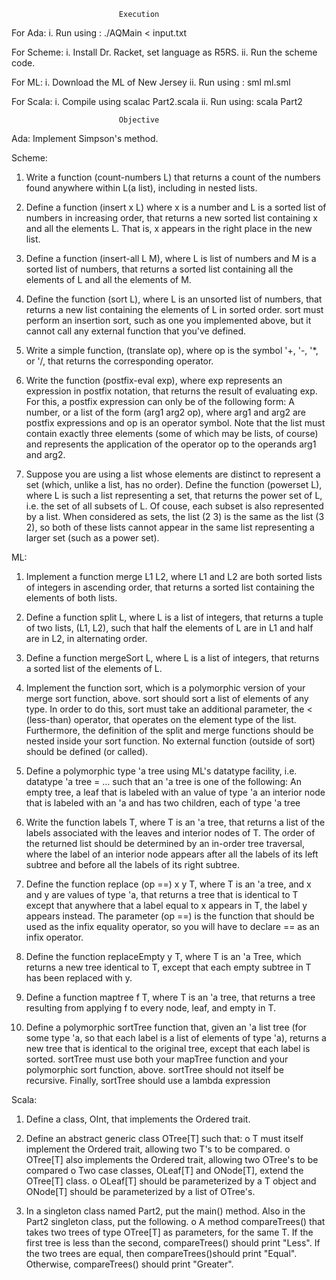 							Execution
For Ada:
i.  Run using : ./AQMain < input.txt

For Scheme:
i.  Install Dr. Racket, set language as R5RS.
ii. Run the scheme code.

For ML:
i.  Download the ML of New Jersey
ii. Run using : sml ml.sml

For Scala:
i.  Compile using scalac Part2.scala
ii. Run using: scala Part2

	
							Objective
Ada:
Implement Simpson's method.


Scheme:
1. Write a function (count-numbers L) that returns a count of the numbers found anywhere
within L(a list), including in nested lists.

2. Define a function (insert x L) where x is a number and L is a sorted list of numbers in
increasing order, that returns a new sorted list containing x and all the elements L. That is,
x appears in the right place in the new list.

3. Define a function (insert-all L M), where L is list of numbers and M is a sorted list of
numbers, that returns a sorted list containing all the elements of L and all the elements of M.

4. Define the function (sort L), where L is an unsorted list of numbers, that returns a new
list containing the elements of L in sorted order. sort must perform an insertion sort, such
as one you implemented above, but it cannot call any external function that you've defined.

5. Write a simple function, (translate op), where op is the symbol '+, '-, '*, or '/, that
returns the corresponding operator.

6. Write the function (postfix-eval exp), where exp represents an expression in postfix
notation, that returns the result of evaluating exp. For this, a postfix expression
can only be of the following form:
 A number, or
 a list of the form (arg1 arg2 op), where arg1 and arg2 are postfix expressions and op
is an operator symbol. Note that the list must contain exactly three elements (some of
which may be lists, of course) and represents the application of the operator op to the
operands arg1 and arg2.

7. Suppose you are using a list whose elements are distinct to represent a set (which, unlike a
list, has no order). Define the function (powerset L), where L is such a list representing a
set, that returns the power set of L, i.e. the set of all subsets of L. Of couse, each subset is
also represented by a list. When considered as sets, the list (2 3) is the same as the list
(3 2), so both of these lists cannot appear in the same list representing a larger set (such as
a power set).


ML:
1. Implement a function merge L1 L2, where L1 and L2 are both sorted lists of integers in
ascending order, that returns a sorted list containing the elements of both lists.

2. Define a function split L, where L is a list of integers, that returns a tuple of two lists,
(L1, L2), such that half the elements of L are in L1 and half are in L2, in alternating order.

3. Define a function mergeSort L, where L is a list of integers, that returns a sorted list of the
elements of L.

4. Implement the function sort, which is a polymorphic version of your merge sort function,
above. sort should sort a list of elements of any type. In order to do this, sort must take
an additional parameter, the < (less-than) operator, that operates on the element type of the
list. Furthermore, the definition of the split and merge functions should be nested inside
your sort function. No external function (outside of sort) should be defined (or called).

5. Define a polymorphic type 'a tree using ML's datatype facility, i.e.
datatype 'a tree = ...
such that an 'a tree is one of the following:
 An empty tree,
 a leaf that is labeled with an value of type 'a
 an interior node that is labeled with an 'a and has two children, each of type 'a tree

6. Write the function labels T, where T is an 'a tree, that returns a list of the labels associated
with the leaves and interior nodes of T. The order of the returned list should be determined
by an in-order tree traversal, where the label of an interior node appears after all the labels
of its left subtree and before all the labels of its right subtree.

7. Define the function replace (op ==) x y T, where T is an 'a tree, and x and y are values
of type 'a, that returns a tree that is identical to T except that anywhere that a label equal
to x appears in T, the label y appears instead. The parameter (op ==) is the function that
should be used as the infix equality operator, so you will have to declare == as an infix
operator.

8. Define the function replaceEmpty y T, where T is an 'a Tree, which returns a new tree
identical to T, except that each empty subtree in T has been replaced with y. 

9. Define a function maptree f T, where T is an 'a tree, that returns a tree resulting from
applying f to every node, leaf, and empty in T.

10. Define a polymorphic sortTree function that, given an 'a list tree (for some type 'a, so
that each label is a list of elements of type 'a), returns a new tree that is identical to the
original tree, except that each label is sorted. sortTree must use both your mapTree function
and your polymorphic sort function, above. sortTree should not itself be recursive. Finally,
sortTree should use a lambda expression


Scala:
1.	Define a class, OInt, that implements the Ordered trait.

2. 	Define an abstract generic class OTree[T] such that:
o	T must itself implement the Ordered trait, allowing two T's to be compared.
o	OTree[T] also implements the Ordered trait, allowing two OTree's to be compared
o	Two case classes, OLeaf[T] and ONode[T], extend the OTree[T] class.
o	OLeaf[T] should be parameterized by a T object and ONode[T] should be parameterized by a list of OTree's. 

3. 	In a singleton class named Part2, put the main() method. Also in the Part2 singleton class, put the following.
o	A method compareTrees() that takes two trees of type OTree[T] as parameters, for the same T. If the first tree is less than the second, 
compareTrees() should print "Less". If the two trees are equal, then compareTrees()should print "Equal". Otherwise, compareTrees() should print "Greater".
